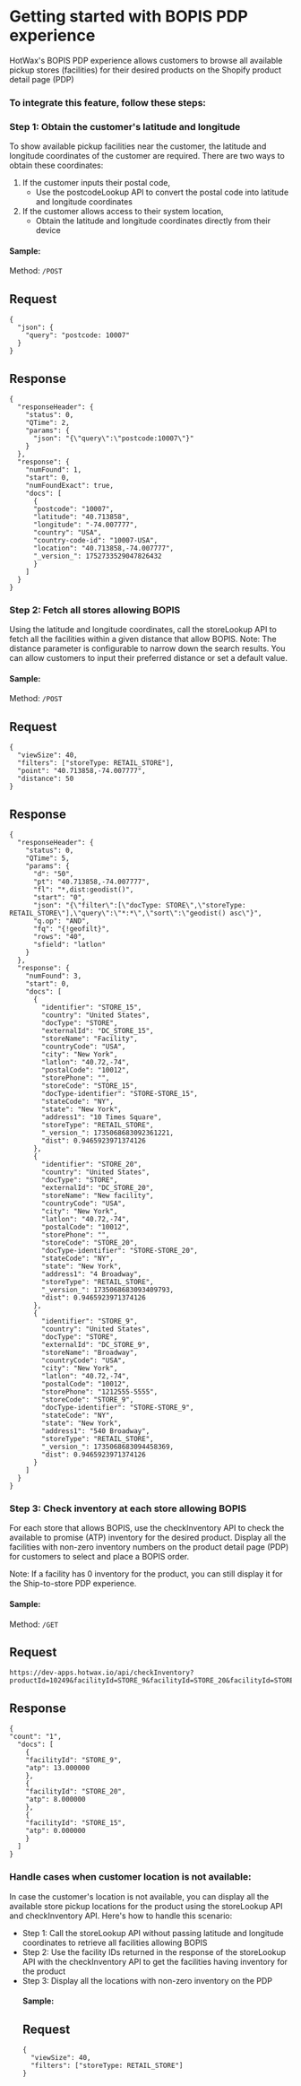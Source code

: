 # Getting started with BOPIS PDP experience

HotWax's BOPIS PDP experience allows customers to browse all available pickup stores (facilities) for their desired products on the Shopify product detail page (PDP)

### **To integrate this feature, follow these steps:**

### Step 1: Obtain the customer's latitude and longitude

To show available pickup facilities near the customer, the latitude and longitude coordinates of the customer are required. There are two ways to obtain these coordinates:
<ol>
<li>If the customer inputs their postal code,
<ul> <li>Use the postcodeLookup API to convert the postal code into latitude and longitude coordinates </ul>
<li>If the customer allows access to their system location, 
<ul> <li>Obtain the  latitude and longitude coordinates directly from their device</ul>
</ol>

#### Sample: 

Method: `/POST`

## Request
```
{
  "json": {
    "query": "postcode: 10007"
  }
}
```

## Response
```
{
  "responseHeader": {
    "status": 0,
    "QTime": 2,
    "params": {
      "json": "{\"query\":\"postcode:10007\"}"
    }
  },
  "response": {
    "numFound": 1,
    "start": 0,
    "numFoundExact": true,
    "docs": [
      {
      "postcode": "10007",
      "latitude": "40.713858",
      "longitude": "-74.007777",
      "country": "USA",
      "country-code-id": "10007-USA",
      "location": "40.713858,-74.007777",
      "_version_": 1752733529047826432
      }
    ]
  }
}
```

### Step 2: Fetch all stores allowing BOPIS

Using the latitude and longitude coordinates,  call the storeLookup API to fetch all the facilities within a given distance that allow BOPIS. 
Note: The distance parameter is configurable to narrow down the search results. You can allow customers to input their preferred distance or set a default value.

#### Sample: 

Method: `/POST`

## Request
```
{
  "viewSize": 40,
  "filters": ["storeType: RETAIL_STORE"],
  "point": "40.713858,-74.007777",
  "distance": 50
}

```

## Response
```
{
  "responseHeader": {
    "status": 0,
    "QTime": 5,
    "params": {
      "d": "50",
      "pt": "40.713858,-74.007777",
      "fl": "*,dist:geodist()",
      "start": "0",
      "json": "{\"filter\":[\"docType: STORE\",\"storeType: RETAIL_STORE\"],\"query\":\"*:*\",\"sort\":\"geodist() asc\"}",
      "q.op": "AND",
      "fq": "{!geofilt}",
      "rows": "40",
      "sfield": "latlon"
    }
  },
  "response": {
    "numFound": 3,
    "start": 0,
    "docs": [
      {
        "identifier": "STORE_15",
        "country": "United States",
        "docType": "STORE",
        "externalId": "DC_STORE_15",
        "storeName": "Facility",
        "countryCode": "USA",
        "city": "New York",
        "latlon": "40.72,-74",
        "postalCode": "10012",
        "storePhone": "",
        "storeCode": "STORE_15",
        "docType-identifier": "STORE-STORE_15",
        "stateCode": "NY",
        "state": "New York",
        "address1": "10 Times Square",
        "storeType": "RETAIL_STORE",
        "_version_": 1735068683092361221,
        "dist": 0.9465923971374126
      },
      {
        "identifier": "STORE_20",
        "country": "United States",
        "docType": "STORE",
        "externalId": "DC_STORE_20",
        "storeName": "New facility",
        "countryCode": "USA",
        "city": "New York",
        "latlon": "40.72,-74",
        "postalCode": "10012",
        "storePhone": "",
        "storeCode": "STORE_20",
        "docType-identifier": "STORE-STORE_20",
        "stateCode": "NY",
        "state": "New York",
        "address1": "4 Broadway",
        "storeType": "RETAIL_STORE",
        "_version_": 1735068683093409793,
        "dist": 0.9465923971374126
      },
      {
        "identifier": "STORE_9",
        "country": "United States",
        "docType": "STORE",
        "externalId": "DC_STORE_9",
        "storeName": "Broadway",
        "countryCode": "USA",
        "city": "New York",
        "latlon": "40.72,-74",
        "postalCode": "10012",
        "storePhone": "1212555-5555",
        "storeCode": "STORE_9",
        "docType-identifier": "STORE-STORE_9",
        "stateCode": "NY",
        "state": "New York",
        "address1": "540 Broadway",
        "storeType": "RETAIL_STORE",
        "_version_": 1735068683094458369,
        "dist": 0.9465923971374126
      }
    ]
  }
}
```

### Step 3: Check inventory at each store allowing BOPIS 

For each store that allows BOPIS, use the checkInventory API to check the available to promise (ATP) inventory for the desired product. Display all the facilities with non-zero inventory numbers on the product detail page (PDP) for customers to select and place a BOPIS order. 

Note: If a facility has 0 inventory for the product, you can still display it for the Ship-to-store PDP experience.

#### Sample: 

Method: `/GET`

## Request
```
https://dev-apps.hotwax.io/api/checkInventory?productId=10249&facilityId=STORE_9&facilityId=STORE_20&facilityId=STORE_15
```

## Response
```
{
"count": "1",
  "docs": [
    {
    "facilityId": "STORE_9",
    "atp": 13.000000
    },
    {
    "facilityId": "STORE_20",
    "atp": 8.000000
    },
    {
    "facilityId": "STORE_15",
    "atp": 0.000000
    }
  ]
}
```

### Handle cases when customer location is not available:

In case the customer's location is not available, you can display all the available store pickup locations for the product using the storeLookup API and checkInventory API. Here's how to handle this scenario:
<ul>
<li> Step 1: Call the storeLookup API without passing latitude and longitude coordinates to retrieve all facilities allowing BOPIS</li>
<li> Step 2: Use the facility IDs returned in the response of the storeLookup API with the checkInventory API to get the facilities having inventory for the product </li>
  <li> Step 3: Display all the locations with non-zero inventory on the PDP </li>
</ol>

#### Sample: 

## Request

```
{
  "viewSize": 40,
  "filters": ["storeType: RETAIL_STORE"]
}
```

